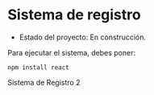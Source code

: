 <h1> Sistema de registro</h1>

- Estado del proyecto: En construcción.

Para ejecutar el sistema, debes poner:

```npm install react```

Sistema de Registro 2
